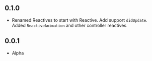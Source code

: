 ## 0.1.0

* Renamed Reactives to start with Reactive. Add support `didUpdate`. Added `ReactiveAnimation` and other controller reactives.

## 0.0.1

* Alpha
